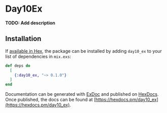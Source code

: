 # Day10Ex

**TODO: Add description**

## Installation

If [available in Hex](https://hex.pm/docs/publish), the package can be installed
by adding `day10_ex` to your list of dependencies in `mix.exs`:

```elixir
def deps do
  [
    {:day10_ex, "~> 0.1.0"}
  ]
end
```

Documentation can be generated with [ExDoc](https://github.com/elixir-lang/ex_doc)
and published on [HexDocs](https://hexdocs.pm). Once published, the docs can
be found at [https://hexdocs.pm/day10_ex](https://hexdocs.pm/day10_ex).


